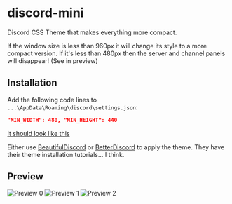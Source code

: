 # discord-mini
Discord CSS Theme that makes everything more compact.

If the window size is less than 960px it will change its style to a more compact version. If it's less than 480px then the server and channel panels will disappear! (See in preview)

## Installation

Add the following code lines to `...\AppData\Roaming\discord\settings.json`:
```json
"MIN_WIDTH": 480, "MIN_HEIGHT": 440
```
[It should look like this](https://i.imgur.com/wmKC3ah.png)

Either use [BeautifulDiscord](https://github.com/leovoel/BeautifulDiscord) or [BetterDiscord](https://betterdiscord.net/home/) to apply the theme. They have their theme installation tutorials... I think.

## Preview
![Preview 0](https://i.imgur.com/CVgDXQM.gif)
![Preview 1](https://i.imgur.com/ZmLVtKj.gif)
![Preview 2](https://i.imgur.com/iPkjDv4.gif)
